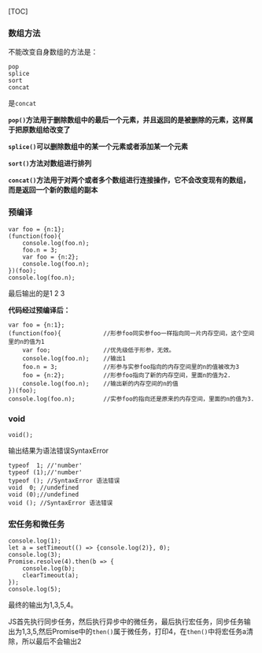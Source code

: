 [TOC]





### 数组方法

不能改变自身数组的方法是：

```
pop
splice
sort
concat
```

是`concat`

**`pop()`方法用于删除数组中的最后一个元素，并且返回的是被删除的元素，这样属于把原数组给改变了**

**`splice()`可以删除数组中的某一个元素或者添加某一个元素**

**`sort()`方法对数组进行排列**

**`concat()`方法用于对两个或者多个数组进行连接操作，它不会改变现有的数组，而是返回一个新的数组的副本**

### 预编译

```
var foo = {n:1};
(function(foo){
    console.log(foo.n);
    foo.n = 3;
    var foo = {n:2};
    console.log(foo.n);
})(foo);
console.log(foo.n);
```

最后输出的是1 2 3

**代码经过预编译后：**

```
var foo = {n:1};
(function(foo){            //形参foo同实参foo一样指向同一片内存空间，这个空间里的n的值为1
    var foo;               //优先级低于形参，无效。
    console.log(foo.n);    //输出1
    foo.n = 3;             //形参与实参foo指向的内存空间里的n的值被改为3
    foo = {n:2};           //形参foo指向了新的内存空间，里面n的值为2.
    console.log(foo.n);    //输出新的内存空间的n的值
})(foo);
console.log(foo.n);        //实参foo的指向还是原来的内存空间，里面的n的值为3.

```

### void

```
void();
```

输出结果为语法错误SyntaxError 

```
typeof  1; //'number'
typeof (1);//'number'
typeof (); //SyntaxError 语法错误
void  0; //undefined
void (0);//undefined
void (); //SyntaxError 语法错误
```

### 宏任务和微任务

```
console.log(1);
let a = setTimeout(() => {console.log(2)}, 0);
console.log(3);
Promise.resolve(4).then(b => {
    console.log(b);
    clearTimeout(a);
});
console.log(5);
```

最终的输出为1,3,5,4。

JS首先执行同步任务，然后执行异步中的微任务，最后执行宏任务，同步任务输出为1,3,5,然后Promise中的`then()`属于微任务，打印4，在`then()`中将宏任务a清除，所以最后不会输出2

